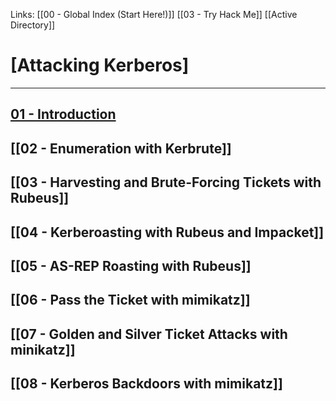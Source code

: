 Links: [[00 - Global Index (Start Here!)]] [[03 - Try Hack Me]] [[Active Directory]]

# [Attacking Kerberos]
---
## [01 - Introduction](03%20-%20Try%20Hack%20Me/Active%20Directory/Attacking%20Kerberos/01%20-%20Introduction)
## [[02 - Enumeration with Kerbrute]]
## [[03 - Harvesting and Brute-Forcing Tickets with Rubeus]]
## [[04 - Kerberoasting with Rubeus and Impacket]]
## [[05 - AS-REP Roasting with Rubeus]]
## [[06 - Pass the Ticket with mimikatz]]
## [[07 - Golden and Silver Ticket Attacks with minikatz]]
## [[08 - Kerberos Backdoors with mimikatz]]

